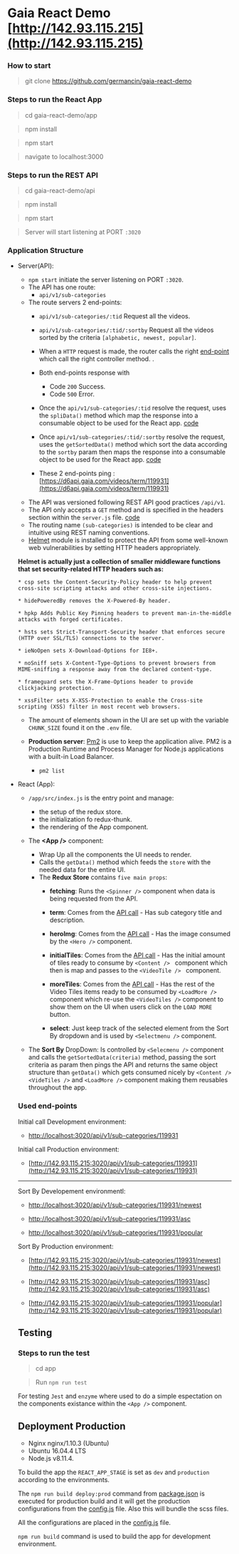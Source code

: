 # Gaia React Demo [http://142.93.115.215](http://142.93.115.215)

### How to start
> git clone https://github.com/germancin/gaia-react-demo

### Steps to run the React App
> cd gaia-react-demo/app

> npm install

> npm start

> navigate to localhost:3000

### Steps to run the REST API

> cd gaia-react-demo/api

> npm install

> npm start

> Server will start listening at PORT `:3020`

### Application Structure

* Server(API):
	* `npm start` initiate the server listening on PORT `:3020`.
	* The API has one route:
        * `api/v1/sub-categories`
	* The route servers 2 end-points:
        * `api/v1/sub-categories/:tid` Request all the videos.
        * `api/v1/sub-categories/:tid/:sortby` Request all the videos sorted by the criteria `[alphabetic, newest, popular]`.
		* When a `HTTP` request is made, the router calls the right [end-point](https://github.com/germancin/gaia-react-demo/blob/master/api/routes/subCategoryRoutes.js) which call the right controller method. .
        * Both end-points response with 
            * Code `200` Success.
            * Code `500` Error.

        * Once the `api/v1/sub-categories/:tid` resolve the request, uses the `spliData()` method which map the response into a consumable object to be used for the React app. [code](https://github.com/germancin/gaia-react-demo/blob/master/api/controllers/subCategoryController.js#L36)

        * Once `api/v1/sub-categories/:tid/:sortby` resolve the request, uses the `getSortedData()` method which sort the data according to the `sortby` param then maps the response into a consumable object to be used for the React app. [code](https://github.com/germancin/gaia-react-demo/blob/master/api/controllers/subCategoryController.js#L34)

		* These 2 end-points ping : [https://d6api.gaia.com/videos/term/119931](https://d6api.gaia.com/videos/term/119931)
    * The API was versioned following REST API good practices `/api/v1`.
    * The API only accepts a `GET`  method and is specified in the headers section within the `server.js` file. [code](https://github.com/germancin/gaia-react-demo/blob/master/api/server.js)
    * The routing name `(sub-categories)`  is intended to be clear and intuitive using REST naming conventions.
    * [Helmet](https://www.npmjs.com/package/helmet) module is installed to protect the API from some well-known web vulnerabilities by setting HTTP headers appropriately.

    **Helmet is actually just a collection of smaller middleware functions that set security-related HTTP headers such as:**
    ```
    * csp sets the Content-Security-Policy header to help prevent  cross-site scripting attacks and other cross-site injections.

    * hidePoweredBy removes the X-Powered-By header.

    * hpkp Adds Public Key Pinning headers to prevent man-in-the-middle attacks with forged certificates.

    * hsts sets Strict-Transport-Security header that enforces secure (HTTP over SSL/TLS) connections to the server.

    * ieNoOpen sets X-Download-Options for IE8+.

    * noSniff sets X-Content-Type-Options to prevent browsers from MIME-sniffing a response away from the declared content-type.

    * frameguard sets the X-Frame-Options header to provide clickjacking protection.

    * xssFilter sets X-XSS-Protection to enable the Cross-site scripting (XSS) filter in most recent web browsers.
    ```
    * The amount of elements shown in the UI are set up with the variable `CHUNK_SIZE` found it on the `.env` file.

    * **Production server**: [Pm2](https://www.npmjs.com/package/pm2) is use to keep the application alive. PM2 is a Production Runtime and Process Manager for Node.js applications with a built-in Load Balancer.
        * `pm2 list`

* React (App):
    * `/app/src/index.js` is the entry point and manage:
        * the setup of the redux store.
        * the initialization fo redux-thunk.
        * the rendering of the App component.

    * The **\<App /\>** component:
        * Wrap Up all the components the UI needs to render.
        * Calls the `getData()` method which feeds the `store` with the needed data for the entire UI.
        * The **Redux Store** contains `five main props`:
            * **fetching**: Runs the `<Spinner />` component when data is being requested from the API. 

            * **term**: Comes from the [API call](https://github.com/germancin/gaia-react-demo/blob/master/api/controllers/subCategoryController.js#L11) - Has sub category title and description.
            * **heroImg**: Comes from the [API call](https://github.com/germancin/gaia-react-demo/blob/master/api/controllers/subCategoryController.js#L11) - Has the image consumed by the `<Hero />` component.
            * **initialTiles**: Comes from the [API call](https://github.com/germancin/gaia-react-demo/blob/master/api/controllers/subCategoryController.js#L11) - Has the initial amount of tiles ready to consume by `<Content /> ` component which then is map and passes to the `<VideoTile /> ` component. 
            * **moreTiles**: Comes from the [API call](https://github.com/germancin/gaia-react-demo/blob/master/api/controllers/subCategoryController.js#L11) - Has the rest of the Video Tiles items ready to be consumed by `<LoadMore />` component which re-use the `<VideoTiles />` component to show them on the UI when users click on the `LOAD MORE` button.
            * **select**: Just keep track of the selected element from the Sort By dropdown and is used by `<Selectmenu />` component.
        
    *  The **Sort By** DropDown: Is controlled by `<Selecmenu />` component and calls the `getSortedData(criteria)` method, passing the sort criteria as param then pings the API and returns the same object structure than `getData()` which gets consumed nicely by `<Content /> <VideTiles />` and `<LoadMore />` component making them reusables throughout the app.

    ### Used end-points
        
    Initial call Development environment:
    * [http://localhost:3020/api/v1/sub-categories/119931](http://142.93.115.215:3020/api/v1/sub-categories/119931)

    Initial call Production environment:
    * [http://142.93.115.215:3020/api/v1/sub-categories/119931](http://142.93.115.215:3020/api/v1/sub-categories/119931)

    *****************************************************************
    
    Sort By Developement environmentl:
    * [http://localhost:3020/api/v1/sub-categories/119931/newest](http://142.93.115.215:3020/api/v1/sub-categories/119931/newest)

    * [http://localhost:3020/api/v1/sub-categories/119931/asc](http://142.93.115.215:3020/api/v1/sub-categories/119931/asc)

    * [http://localhost:3020/api/v1/sub-categories/119931/popular](http://142.93.115.215:3020/api/v1/sub-categories/119931/popular)

    Sort By Production environment:
    * [http://142.93.115.215:3020/api/v1/sub-categories/119931/newest](http://142.93.115.215:3020/api/v1/sub-categories/119931/newest)

    * [http://142.93.115.215:3020/api/v1/sub-categories/119931/asc](http://142.93.115.215:3020/api/v1/sub-categories/119931/asc)

    * [http://142.93.115.215:3020/api/v1/sub-categories/119931/popular](http://142.93.115.215:3020/api/v1/sub-categories/119931/popular)


    ## Testing 
    ### Steps to run the test

    > cd app

    > Run `npm run test`

    For testing `Jest` and `enzyme` where used to do a simple espectation on the components existance within the `<App />` component.

    ## Deployment Production

    * Nginx nginx/1.10.3 (Ubuntu)
    * Ubuntu 16.04.4 LTS
    * Node.js v8.11.4.

    To build the app the ``REACT_APP_STAGE`` is set as `dev` and `production` according to the environments.

    The ``npm run build deploy:prod`` command from [package.json](https://github.com/germancin/gaia-react-demo/blob/master/app/package.json#L25) is executed for production build and it will get the production configurations from the [config.js](https://github.com/germancin/gaia-react-demo/blob/master/app/src/config.js) file. Also this will bundle the scss files. 

    All the configurations are placed in the [config.js](https://github.com/germancin/gaia-react-demo/blob/master/app/src/config.js) file.

    ``npm run build`` command is used to build the app for development environment.



